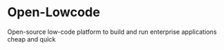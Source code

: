 # Open-Lowcode
Open-source low-code platform to build and run enterprise applications cheap and quick
